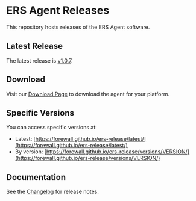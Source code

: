 # ERS Agent Releases

This repository hosts releases of the ERS Agent software.

## Latest Release

The latest release is [v1.0.7](https://github.com/forewall/ers-release/releases/tag/v1.0.7).

## Download

Visit our [Download Page](https://forewall.github.io/ers-release/) to download the agent for your platform.

## Specific Versions

You can access specific versions at:
- Latest: [https://forewall.github.io/ers-release/latest/](https://forewall.github.io/ers-release/latest/)
- By version: [https://forewall.github.io/ers-release/versions/VERSION/](https://forewall.github.io/ers-release/versions/VERSION/)

## Documentation

See the [Changelog](https://forewall.github.io/ers-release/changelog) for release notes.
